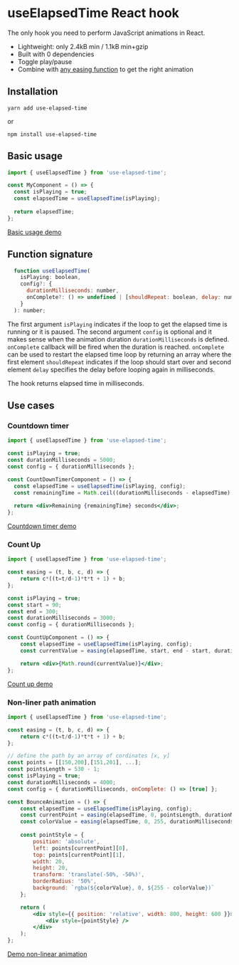 # useElapsedTime React hook
The only hook you need to perform JavaScript animations in React.

* Lightweight: only 2.4kB min / 1.1kB min+gzip
* Built with 0 dependencies
* Toggle play/pause
* Combine with [any easing function](http://www.gizma.com/easing/#l) to get the right animation

## Installation
```
yarn add use-elapsed-time
```
or
```
npm install use-elapsed-time
```

## Basic usage
```jsx
import { useElapsedTime } from 'use-elapsed-time';

const MyComponent = () => {
  const isPlaying = true;
  const elapsedTime = useElapsedTime(isPlaying);
  
  return elapsedTime;
};
```
[Basic usage demo](https://codesandbox.io/s/epic-dream-hn62k)

## Function signature
```js
  function useElapsedTime(
    isPlaying: boolean,
    config?: {
      durationMilliseconds: number,
      onComplete?: () => undefined | [shouldRepeat: boolean, delay: number]
    }
  ): number;
```

The first argument `isPlaying` indicates if the loop to get the elapsed time is running or it is paused.
The second argument `config` is optional and it makes sense when the animation duration `durationMilliseconds` is defined. `onComplete` callback will be fired when the duration is reached. `onComplete` can be used to restart the elapsed time loop by returning an array where the first element `shouldRepeat` indicates if the loop should start over and second element `delay` specifies the delay before looping again in milliseconds.  

The hook returns elapsed time in milliseconds.  

## Use cases
### Countdown timer
```jsx
import { useElapsedTime } from 'use-elapsed-time';

const isPlaying = true;
const durationMilliseconds = 5000;
const config = { durationMilliseconds };

const CountDownTimerComponent = () => {  
  const elapsedTime = useElapsedTime(isPlaying, config);
  const remainingTime = Math.ceil((durationMilliseconds - elapsedTime) / 1000);
  
  return <div>Remaining {remainingTime} seconds</div>;
};
```
[Countdown timer demo](https://codesandbox.io/s/priceless-hill-2tbiq)

### Count Up
```jsx
import { useElapsedTime } from 'use-elapsed-time';

const easing = (t, b, c, d) => {
    return c*((t=t/d-1)*t*t + 1) + b;
};

const isPlaying = true;
const start = 90;
const end = 300;
const durationMilliseconds = 3000;
const config = { durationMilliseconds };

const CountUpComponent = () => {
    const elapsedTime = useElapsedTime(isPlaying, config);
    const currentValue = easing(elapsedTime, start, end - start, durationMilliseconds);

    return <div>{Math.round(currentValue)}</div>;
};
```
[Count up demo](https://codesandbox.io/s/hungry-cray-hl6wn)

### Non-liner path animation
```jsx
import { useElapsedTime } from 'use-elapsed-time';

const easing = (t, b, c, d) => {
    return c*((t=t/d-1)*t*t + 1) + b;
};

// define the path by an array of cordinates [x, y] 
const points = [[150,200],[151,201], ...];
const pointsLength = 530 - 1;
const isPlaying = true;
const durationMilliseconds = 4000;
const config = { durationMilliseconds, onComplete: () => [true] };

const BounceAnimation = () => {
    const elapsedTime = useElapsedTime(isPlaying, config);
    const currentPoint = easing(elapsedTime, 0, pointsLength, durationMilliseconds);
    const colorValue = easing(elapsedTime, 0, 255, durationMilliseconds);
  
    const pointStyle = {
        position: 'absolute',
        left: points[currentPoint][0],
        top: points[currentPoint][1],
        width: 20,
        height: 20,
        transform: 'translate(-50%, -50%)',
        borderRadius: '50%',
        background: `rgba(${colorValue}, 0, ${255 - colorValue})`
    };

    return (
        <div style={{ position: 'relative', width: 800, height: 600 }}>
            <div style={pointStyle} />
        </div>
    );
};
```

[Demo non-linear animation](https://codesandbox.io/s/inspiring-austin-d6ol6)
